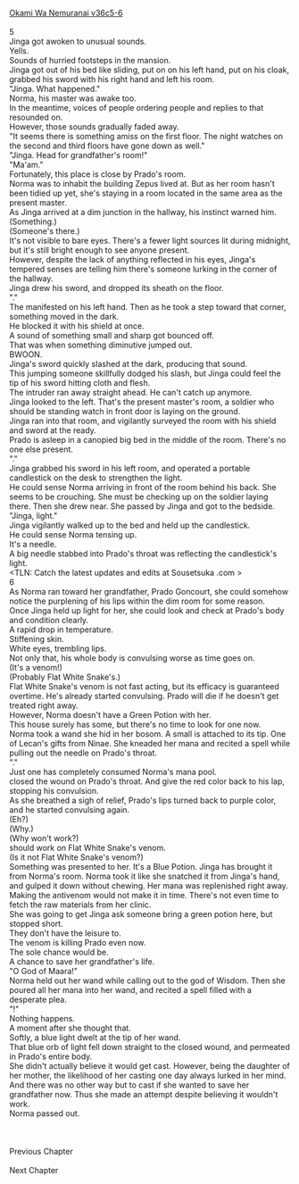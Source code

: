 [Okami Wa Nemuranai v36c5-6](https://www.sousetsuka.com/2021/02/okami-wa-nemuranai-3656.html)
<br/><br/>
5<br/>
Jinga got awoken to unusual sounds.<br/>
Yells.<br/>
Sounds of hurried footsteps in the mansion.<br/>
Jinga got out of his bed like sliding, put on <Shield of Wolkan> on his left hand, put on his cloak, grabbed his sword with his right hand and left his room.<br/>
"Jinga. What happened."<br/>
Norma, his master was awake too.<br/>
In the meantime, voices of people ordering people and replies to that resounded on.<br/>
However, those sounds gradually faded away.<br/>
"It seems there is something amiss on the first floor. The night watches on the second and third floors have gone down as well."<br/>
"Jinga. Head for grandfather's room!"<br/>
"Ma'am."<br/>
Fortunately, this place is close by Prado's room.<br/>
Norma was to inhabit the building Zepus lived at. But as her room hasn't been tidied up yet, she's staying in a room located in the same area as the present master.<br/>
As Jinga arrived at a dim junction in the hallway, his instinct warned him.<br/>
(Something.)<br/>
(Someone's there.)<br/>
It's not visible to bare eyes. There's a fewer light sources lit during midnight, but it's still bright enough to see anyone present.<br/>
However, despite the lack of anything reflected in his eyes, Jinga's tempered senses are telling him there's someone lurking in the corner of the hallway.<br/>
Jinga drew his sword, and dropped its sheath on the floor.<br/>
"<Deploy>."<br/>
The <Shield of Wolkan> manifested on his left hand. Then as he took a step toward that corner, something moved in the dark.<br/>
He blocked it with his shield at once.<br/>
A sound of something small and sharp got bounced off.<br/>
That was when something diminutive jumped out.<br/>
BWOON.<br/>
Jinga's sword quickly slashed at the dark, producing that sound.<br/>
This jumping someone skillfully dodged his slash, but Jinga could feel the tip of his sword hitting cloth and flesh.<br/>
The intruder ran away straight ahead. He can't catch up anymore.<br/>
Jinga looked to the left. That's the present master's room, a soldier who should be standing watch in front door is laying on the ground.<br/>
Jinga ran into that room, and vigilantly surveyed the room with his shield and sword at the ready.<br/>
Prado is asleep in a canopied big bed in the middle of the room. There's no one else present.<br/>
"<Reduction>."<br/>
Jinga grabbed his sword in his left room, and operated a portable candlestick on the desk to strengthen the light.<br/>
He could sense Norma arriving in front of the room behind his back. She seems to be crouching. She must be checking up on the soldier laying there. Then she drew near. She passed by Jinga and got to the bedside.<br/>
"Jinga, light."<br/>
Jinga vigilantly walked up to the bed and held up the candlestick.<br/>
He could sense Norma tensing up.<br/>
It's a needle.<br/>
A big needle stabbed into Prado's throat was reflecting the candlestick's light.<br/>
<TLN: Catch the latest updates and edits at Sousetsuka .com ><br/>
6<br/>
As Norma ran toward her grandfather, Prado Goncourt, she could somehow notice the purplening of his lips within the dim room for some reason.<br/>
Once Jinga held up light for her, she could look and check at Prado's body and condition clearly.<br/>
A rapid drop in temperature.<br/>
Stiffening skin.<br/>
White eyes, trembling lips.<br/>
Not only that, his whole body is convulsing worse as time goes on.<br/>
(It's a venom!)<br/>
(Probably Flat White Snake's.)<br/>
Flat White Snake's venom is not fast acting, but its efficacy is guaranteed overtime. He's already started convulsing. Prado will die if he doesn't get treated right away.<br/>
However, Norma doesn't have a Green Potion with her.<br/>
This house surely has some, but there's no time to look for one now.<br/>
Norma took a wand she hid in her bosom. A small <Box> is attached to its tip. One of Lecan's gifts from Ninae. She kneaded her mana and recited a spell while pulling out the needle on Prado's throat.<br/>
"<Recovery>."<br/>
Just one <Recovery> has completely consumed Norma's mana pool.<br/>
<Recovery> closed the wound on Prado's throat. And give the red color back to his lap, stopping his convulsion.<br/>
As she breathed a sigh of relief, Prado's lips turned back to purple color, and he started convulsing again.<br/>
(Eh?)<br/>
(Why.)<br/>
(Why won't <Recovery> work?)<br/>
<Recovery> should work on Flat White Snake's venom.<br/>
(Is it not Flat White Snake's venom?)<br/>
Something was presented to her. It's a Blue Potion. Jinga has brought it from Norma's room. Norma took it like she snatched it from Jinga's hand, and gulped it down without chewing. Her mana was replenished right away.<br/>
Making the antivenom would not make it in time. There's not even time to fetch the raw materials from her clinic.<br/>
She was going to get Jinga ask someone bring a green potion here, but stopped short.<br/>
They don't have the leisure to.<br/>
The venom is killing Prado even now.<br/>
The sole chance would be.<br/>
A chance to save her grandfather's life.<br/>
"O God of Maara!"<br/>
Norma held out her wand while calling out to the god of Wisdom. Then she poured all her mana into her wand, and recited a spell filled with a desperate plea.<br/>
"<Purification>!"<br/>
Nothing happens.<br/>
A moment after she thought that.<br/>
Softly, a blue light dwelt at the tip of her wand.<br/>
That blue orb of light fell down straight to the closed wound, and permeated in Prado's entire body.<br/>
She didn't actually believe it would get cast. However, being the daughter of her mother, the likelihood of her casting <Purification> one day always lurked in her mind. And there was no other way but to cast <Purification> if she wanted to save her grandfather now. Thus she made an attempt despite believing it wouldn't work.<br/>
Norma passed out.<br/><br/>
 <br/><br/>
Previous Chapter<br/><br/>
Next Chapter<br/><br/>
<br/>
<br/>
<br/>
<br/>
<br/>
<br/>
<br/>
<br/>

